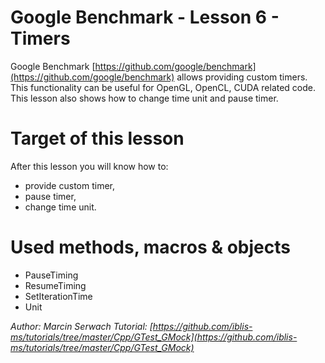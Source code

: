 # Google Benchmark - Lesson 6 - Timers

Google Benchmark [https://github.com/google/benchmark](https://github.com/google/benchmark) allows providing custom timers. This functionality can be useful for OpenGL, OpenCL, CUDA related code. This lesson also shows how to change time unit and pause timer.

# Target of this lesson
After this lesson you will know how to:
- provide custom timer,
- pause timer,
- change time unit.

# Used methods, macros & objects
- PauseTiming
- ResumeTiming
- SetIterationTime
- Unit

*Author: Marcin Serwach*
*Tutorial: [https://github.com/iblis-ms/tutorials/tree/master/Cpp/GTest_GMock](https://github.com/iblis-ms/tutorials/tree/master/Cpp/GTest_GMock)*

